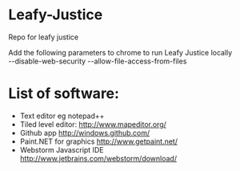Leafy-Justice
=============

Repo for leafy justice

Add the following parameters to chrome to run Leafy Justice locally  
--disable-web-security --allow-file-access-from-files  
  
  
List of software:  
=================  
* Text editor eg notepad++  
* Tiled level editor: http://www.mapeditor.org/  
* Github app http://windows.github.com/  
* Paint.NET for graphics http://www.getpaint.net/
* Webstorm Javascript IDE http://www.jetbrains.com/webstorm/download/
